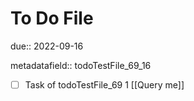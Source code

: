 # To Do File

due:: 2022-09-16

metadatafield:: todoTestFile_69_16

- [ ] Task of todoTestFile_69 1 [[Query me]]
